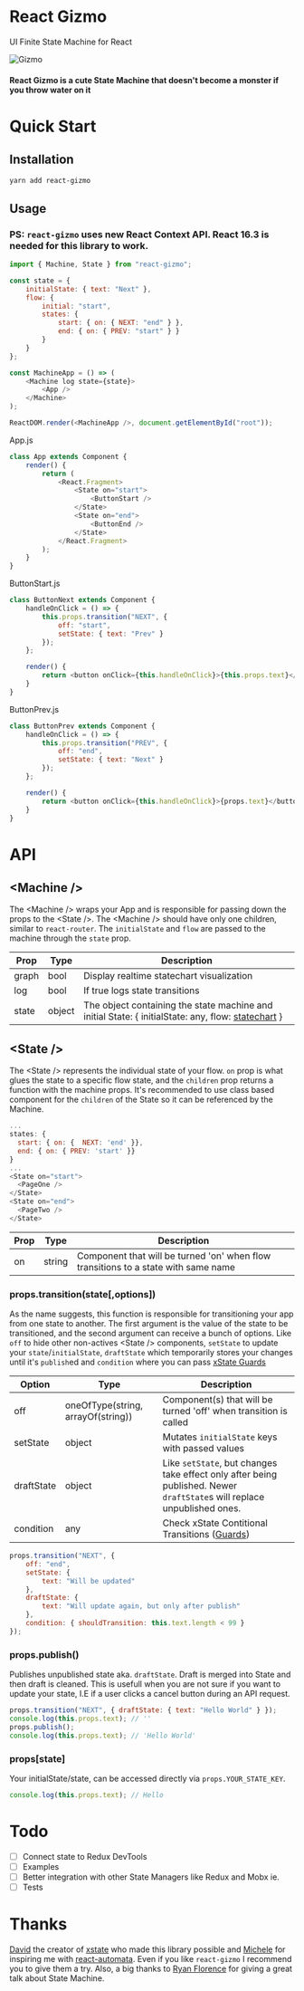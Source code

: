 # React Gizmo

UI Finite State Machine for React

![Gizmo](https://78.media.tumblr.com/7e86a0e90f263f2c1da0bc2f01b91d9a/tumblr_of8yz2A9Tk1rp0vkjo1_500.gif)

#### React Gizmo is a cute State Machine that doesn't become a monster if you throw water on it

# Quick Start

## Installation

```sh
yarn add react-gizmo
```

## Usage

### PS: `react-gizmo` uses new React Context API. React 16.3 is needed for this library to work.

```js
import { Machine, State } from "react-gizmo";

const state = {
	initialState: { text: "Next" },
	flow: {
		initial: "start",
		states: {
			start: { on: { NEXT: "end" } },
			end: { on: { PREV: "start" } }
		}
	}
};

const MachineApp = () => (
	<Machine log state={state}>
		<App />
	</Machine>
);

ReactDOM.render(<MachineApp />, document.getElementById("root"));
```

App.js

```js
class App extends Component {
	render() {
		return (
			<React.Fragment>
				<State on="start">
					<ButtonStart />
				</State>
				<State on="end">
					<ButtonEnd />
				</State>
			</React.Fragment>
		);
	}
}
```

ButtonStart.js

```js
class ButtonNext extends Component {
	handleOnClick = () => {
		this.props.transition("NEXT", {
			off: "start",
			setState: { text: "Prev" }
		});
	};

	render() {
		return <button onClick={this.handleOnClick}>{this.props.text}</button>;
	}
}
```

ButtonPrev.js

```js
class ButtonPrev extends Component {
	handleOnClick = () => {
		this.props.transition("PREV", {
			off: "end",
			setState: { text: "Next" }
		});
	};

	render() {
		return <button onClick={this.handleOnClick}>{props.text}</button>;
	}
}
```

# API

## &lt;Machine /&gt;

The &lt;Machine /&gt; wraps your App and is responsible for passing down the props to the &lt;State /&gt;. The &lt;Machine /&gt; should have only one children, similar to `react-router`. The `initialState` and `flow` are passed to the machine through the `state` prop.

| Prop  | Type   | Description                                                                                                                                       |
| ----- | ------ | ------------------------------------------------------------------------------------------------------------------------------------------------- |
| graph | bool   | Display realtime statechart visualization                                                                                                         |
| log   | bool   | If true logs state transitions                                                                                                                    |
| state | object | The object containing the state machine and initial State: { initialState: any, flow: [statechart](http://davidkpiano.github.io/xstate/docs/#/) } |

## &lt;State /&gt;

The &lt;State /&gt; represents the individual state of your flow. `on` prop is what glues the state to a specific flow state, and the `children` prop returns a function with the machine props. It's recommended to use class based component for the `children` of the State so it can be referenced by the Machine.

```js
...
states: {
  start: { on: {  NEXT: 'end' }},
  end: { on: { PREV: 'start' }}
}
...
<State on="start">
  <PageOne />
</State>
<State on="end">
  <PageTwo />
</State>
```

| Prop | Type   | Description                                                                        |
| ---- | ------ | ---------------------------------------------------------------------------------- |
| on   | string | Component that will be turned 'on' when flow transitions to a state with same name |

### props.transition(state[,options])

As the name suggests, this function is responsible for transitioning your app from one state to another. The first argument is the value of the state to be transitioned, and the second argument can receive a bunch of options. Like `off` to hide other non-actives &lt;State /&gt; components, `setState` to update your `state`/`initialState`, `draftState` which temporarily stores your changes until it's `publish`ed and `condition` where you can pass [xState Guards](http://davidkpiano.github.io/xstate/docs/#/guides/guards)

| Option     | Type                               | Description                                                                                                             |
| ---------- | ---------------------------------- | ----------------------------------------------------------------------------------------------------------------------- |
| off        | oneOfType(string, arrayOf(string)) | Component(s) that will be turned 'off' when transition is called                                                        |
| setState   | object                             | Mutates `initialState` keys with passed values                                                                          |
| draftState | object                             | Like `setState`, but changes take effect only after being published. Newer `draftState`s will replace unpublished ones. |
| condition  | any                                | Check xState Contitional Transitions ([Guards](http://davidkpiano.github.io/xstate/docs/#/guides/guards))               |

```js
props.transition("NEXT", {
	off: "end",
	setState: {
		text: "Will be updated"
	},
	draftState: {
		text: "Will update again, but only after publish"
	},
	condition: { shouldTransition: this.text.length < 99 }
});
```

### props.publish()

Publishes unpublished state aka. `draftState`. Draft is merged into State and then draft is cleaned. This is usefull when you are not sure if you want to update your state, I.E if a user clicks a cancel button during an API request.

```js
props.transition("NEXT", { draftState: { text: "Hello World" } });
console.log(this.props.text); // ''
props.publish();
console.log(this.props.text); // 'Hello World'
```

### props[state]

Your initialState/state, can be accessed directly via `props.YOUR_STATE_KEY`.

```js
console.log(this.props.text); // Hello
```

# Todo

*   [ ] Connect state to Redux DevTools
*   [ ] Examples
*   [ ] Better integration with other State Managers like Redux and Mobx ie.
*   [ ] Tests

# Thanks

[David](https://twitter.com/DavidKPiano) the creator of [xstate](https://github.com/davidkpiano/xstate) who made this library possible and [Michele](https://twitter.com/MicheleBertoli) for inspiring me with [react-automata](https://github.com/MicheleBertoli/react-automata). Even if you like `react-gizmo` I recommend you to give them a try.
Also, a big thanks to [Ryan Florence](https://twitter.com/ryanflorence) for giving a great talk about State Machine.
